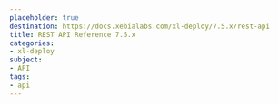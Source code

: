 ```yaml
---
placeholder: true
destination: https://docs.xebialabs.com/xl-deploy/7.5.x/rest-api
title: REST API Reference 7.5.x
categories:
- xl-deploy
subject:
- API
tags:
- api
---
```

